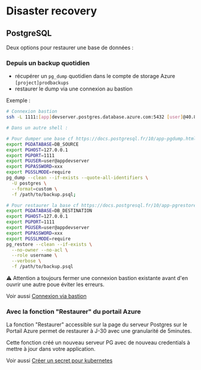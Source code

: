 # Disaster recovery

## PostgreSQL

Deux options pour restaurer une base de données :

### Depuis un backup quotidien

- récupérer un `pg_dump` quotidien dans le compte de storage Azure `[project]prodbackups`
- restaurer le dump via une connexion au bastion

Exemple :

```bash
# Connexion bastion
ssh -L 1111:[app]devserver.postgres.database.azure.com:5432 [user]@40.89.139.58

# Dans un autre shell :

# Pour dumper une base cf https://docs.postgresql.fr/10/app-pgdump.html
export PGDATABASE=DB_SOURCE
export PGHOST=127.0.0.1
export PGPORT=1111
export PGUSER=user@appdevserver
export PGPASSWORD=xxx
export PGSSLMODE=require
pg_dump --clean --if-exists --quote-all-identifiers \
  -U postgres \
  --format=custom \
  -f /path/to/backup.psql;

# Pour restaurer la base cf https://docs.postgresql.fr/10/app-pgrestore.html
export PGDATABASE=DB_DESTINATION
export PGHOST=127.0.0.1
export PGPORT=1111
export PGUSER=user@appdevserver
export PGPASSWORD=xxx
export PGSSLMODE=require
pg_restore --clean --if-exists \
  --no-owner --no-acl \
  --role username \
  --verbose \
  -f /path/to/backup.psql
```

:warning: Attention a toujours fermer une connexion bastion existante avant d'en ouvrir une autre poue éviter les erreurs.

Voir aussi [Connexion via bastion](/docs/faq#accès-aux-serveurs-pg-de-dev)

### Avec la fonction "Restaurer" du portail Azure

La fonction "Restaurer" accessible sur la page du serveur Postgres sur le Portail Azure permet de restaurer à J-30 avec une granularité de 5minutes.

Cette fonction créé un nouveau serveur PG avec de nouveau credentials à mettre à jour dans votre application.

Voir aussi [Créer un secret pour kubernetes](/docs/standards/kubernetes#sceller-un-secret-dans-kubernetes)
